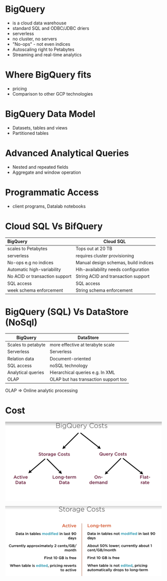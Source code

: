 # BigQuery

- is a cloud data warehouse
- standard SQL and ODBC/JDBC driers
- serverless
- no cluster, no servers
- "No-ops" - not even indices
- Autoscaling right to Petabytes
- Streaming and real-time analytics

# Where BigQuery fits

- pricing
- Comparison to other GCP technologies

# BigQuery Data Model

- Datasets, tables and views
- Partitioned tables

# Advanced Analytical Queries

- Nested and repeated fields
- Aggregate and window operation

# Programmatic Access

- client programs, Datalab notebooks

# Cloud SQL Vs BifQuery

| BigQuery                       | Cloud SQL                            |
|:-------------------------------|--------------------------------------|
| scales to Petabytes            | Tops out at 20 TB                    |
| serverless                     | requires cluster provisioning        |
| No-ops e.g no indices          | Manual design schemas, build indices |
| Automatic high-variability     | Hih-availability needs configuration |
| No ACID or transaction support | String ACID and transaction support  |
| SQL access                     | SQL access                           |
| week schema enforcement        | String schema enforcement            |

# BigQuery (SQL) Vs DataStore (NoSql)

| BigQuery           | DataStore                            |
|--------------------|--------------------------------------|
| Scales to petabyte | more effective at terabyte scale     |
| Serverless         | Serverless                           |
| Relation data      | Document-oriented                    |
| SQL access         | noSQL technology                     |
| Analytical queries | Hierarchical queries e.g. In XML     |
| OLAP               | OLAP but has transaction support too |

OLAP => Online analytic processing

# Cost

![img.png](img.png)

![img_1.png](img_1.png)